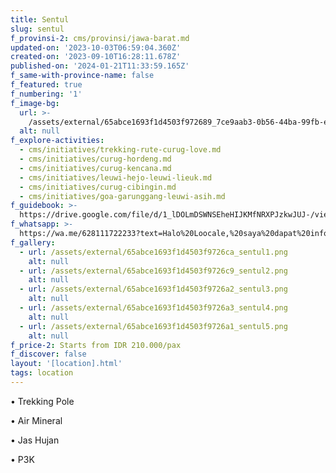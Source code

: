 ```yaml
---
title: Sentul
slug: sentul
f_provinsi-2: cms/provinsi/jawa-barat.md
updated-on: '2023-10-03T06:59:04.360Z'
created-on: '2023-09-10T16:28:11.678Z'
published-on: '2024-01-21T11:33:59.165Z'
f_same-with-province-name: false
f_featured: true
f_numbering: '1'
f_image-bg:
  url: >-
    /assets/external/65abce1693f1d4503f972689_7ce9aab3-0b56-44ba-99fb-e88870b2f308.jpg
  alt: null
f_explore-activities:
  - cms/initiatives/trekking-rute-curug-love.md
  - cms/initiatives/curug-hordeng.md
  - cms/initiatives/curug-kencana.md
  - cms/initiatives/leuwi-hejo-leuwi-lieuk.md
  - cms/initiatives/curug-cibingin.md
  - cms/initiatives/goa-garunggang-leuwi-asih.md
f_guidebook: >-
  https://drive.google.com/file/d/1_lDOLmDSWNSEheHIJKMfNRXPJzkwJUJ-/view?usp=sharing
f_whatsapp: >-
  https://wa.me/628111722233?text=Halo%20Loocale,%20saya%20dapat%20info%20dari%20website%20Loocale%20dan%20punya%20pertanyaan
f_gallery:
  - url: /assets/external/65abce1693f1d4503f9726ca_sentul1.png
    alt: null
  - url: /assets/external/65abce1693f1d4503f9726c9_sentul2.png
    alt: null
  - url: /assets/external/65abce1693f1d4503f9726a2_sentul3.png
    alt: null
  - url: /assets/external/65abce1693f1d4503f9726a3_sentul4.png
    alt: null
  - url: /assets/external/65abce1693f1d4503f9726a1_sentul5.png
    alt: null
f_price-2: Starts from IDR 210.000/pax
f_discover: false
layout: '[location].html'
tags: location
---
```


• Trekking Pole

• Air Mineral

• Jas Hujan

• P3K

‍
